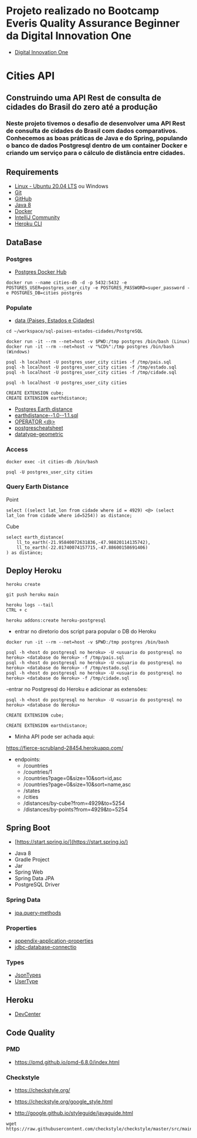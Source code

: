 # Projeto realizado no Bootcamp Everis Quality Assurance Beginner da Digital Innovation One
* [Digital Innovation One](https://digitalinnovation.one/)

# Cities API
## Construindo uma API Rest de consulta de cidades do Brasil do zero até a produção
### Neste projeto tivemos o desafio de desenvolver uma API Rest de consulta de cidades do Brasil com dados comparativos. Conhecemos as boas práticas de Java e do Spring, populando o banco de dados Postgresql dentro de um container Docker e criando um serviço para o cálculo de distância entre cidades.

## Requirements

* [Linux - Ubuntu 20.04 LTS](https://ubuntu.com/) ou Windows
* [Git](https://git-scm.com/)
* [GitHub](https://github.com/)
* [Java 8](https://www.oracle.com/br/java/technologies/javase/javase-jdk8-downloads.html)
* [Docker](https://www.docker.com/)
* [IntelliJ Community](https://www.jetbrains.com/pt-br/idea/)
* [Heroku CLI](https://devcenter.heroku.com/articles/heroku-cli)

## DataBase

### Postgres

* [Postgres Docker Hub](https://hub.docker.com/_/postgres)

```shell script
docker run --name cities-db -d -p 5432:5432 -e POSTGRES_USER=postgres_user_city -e POSTGRES_PASSWORD=super_password -e POSTGRES_DB=cities postgres
```

### Populate

* [data (Paises, Estados e Cidades)](https://github.com/chinnonsantos/sql-paises-estados-cidades/tree/master/PostgreSQL)

```shell script
cd ~/workspace/sql-paises-estados-cidades/PostgreSQL

docker run -it --rm --net=host -v $PWD:/tmp postgres /bin/bash (Linux)
docker run -it --rm --net=host -v "%CD%":/tmp postgres /bin/bash (Windows)

psql -h localhost -U postgres_user_city cities -f /tmp/pais.sql
psql -h localhost -U postgres_user_city cities -f /tmp/estado.sql
psql -h localhost -U postgres_user_city cities -f /tmp/cidade.sql

psql -h localhost -U postgres_user_city cities

CREATE EXTENSION cube; 
CREATE EXTENSION earthdistance;
```

* [Postgres Earth distance](https://www.postgresql.org/docs/current/earthdistance.html)
* [earthdistance--1.0--1.1.sql](https://github.com/postgres/postgres/blob/master/contrib/earthdistance/earthdistance--1.0--1.1.sql)
* [OPERATOR <@>](https://github.com/postgres/postgres/blob/master/contrib/earthdistance/earthdistance--1.1.sql)
* [postgrescheatsheet](https://postgrescheatsheet.com/#/tables)
* [datatype-geometric](https://www.postgresql.org/docs/current/datatype-geometric.html)

### Access

```shell script
docker exec -it cities-db /bin/bash

psql -U postgres_user_city cities
```

### Query Earth Distance

Point
```roomsql
select ((select lat_lon from cidade where id = 4929) <@> (select lat_lon from cidade where id=5254)) as distance;
```

Cube
```roomsql
select earth_distance(
    ll_to_earth(-21.95840072631836,-47.98820114135742), 
    ll_to_earth(-22.01740074157715,-47.88600158691406)
) as distance;
```

## Deploy Heroku
```shell script
heroku create

git push heroku main

heroku logs --tail
CTRL + c

heroku addons:create heroku-postgresql
```

* entrar no diretorio dos script para popular o DB do Heroku
```shell script
docker run -it --rm --net=host -v $PWD:/tmp postgres /bin/bash

psql -h <host do postgresql no heroku> -U <usuario do postgresql no heroku> <database do Heroku> -f /tmp/pais.sql
psql -h <host do postgresql no heroku> -U <usuario do postgresql no heroku> <database do Heroku> -f /tmp/estado.sql
psql -h <host do postgresql no heroku> -U <usuario do postgresql no heroku> <database do Heroku> -f /tmp/cidade.sql
```

-entrar no Postgresql do Heroku e adicionar as extensões:
```shell script
psql -h <host do postgresql no heroku> -U <usuario do postgresql no heroku> <database do Heroku>

CREATE EXTENSION cube;

CREATE EXTENSION earthdistance;
```

* Minha API pode ser achada aqui:

https://fierce-scrubland-28454.herokuapp.com/

* endpoints:
	* /countries
	* /countries/1
	* /countries?page=0&size=10&sort=id,asc
	* /countries?page=0&size=10&sort=name,asc
	* /states
	* /cities
	* /distances/by-cube?from=4929&to=5254
	* /distances/by-points?from=4929&to=5254


## Spring Boot

* [https://start.spring.io/](https://start.spring.io/)

+ Java 8
+ Gradle Project
+ Jar
+ Spring Web
+ Spring Data JPA
+ PostgreSQL Driver

### Spring Data

* [jpa.query-methods](https://docs.spring.io/spring-data/jpa/docs/current/reference/html/#jpa.query-methods)

### Properties

* [appendix-application-properties](https://docs.spring.io/spring-boot/docs/current/reference/html/appendix-application-properties.html)
* [jdbc-database-connectio](https://www.codejava.net/java-se/jdbc/jdbc-database-connection-url-for-common-databases)

### Types

* [JsonTypes](https://github.com/vladmihalcea/hibernate-types)
* [UserType](https://docs.jboss.org/hibernate/orm/3.5/api/org/hibernate/usertype/UserType.html)

## Heroku

* [DevCenter](https://devcenter.heroku.com/articles/getting-started-with-gradle-on-heroku)

## Code Quality

### PMD

+ https://pmd.github.io/pmd-6.8.0/index.html

### Checkstyle

+ https://checkstyle.org/

+ https://checkstyle.org/google_style.html

+ http://google.github.io/styleguide/javaguide.html

```shell script
wget https://raw.githubusercontent.com/checkstyle/checkstyle/master/src/main/resources/google_checks.xml
```
